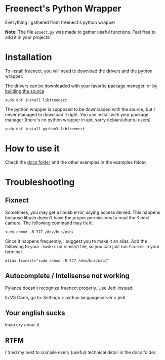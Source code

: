 # Freenect's Python Wrapper
Everything I gathered from freenect's python wrapper

 **Note:** The file `eznect.py` was made to gather useful functions. Feel free to add it in your projects!

# Installation

To install freenect, you will need to download the drivers and the python wrapper.

The drivers can be downloaded with your favorite package manager, or by [building the source](https://github.com/OpenKinect/libfreenect)

    sudo dnf install libfreenect

The python wrapper is supposed to be downloaded with the source, but I never managed to download it right. You can install with your package manager (there's no python wrapper in apt, sorry debian/ubuntu users)

    sudo dnf install python3-libfreenect

# How to use it

Check the [docs folder](https://github.com/marcosoft47/freenect-python/tree/main/docs) and the other examples in the examples folder.

# Troubleshooting
## Fixnect

Sometimes, you may get a libusb error, saying access denied. This happens because libusb doesn't have the proper permissions to read the Kinect camera. The following command may fix it:

    sudo chmod -R 777 /dev/bus/usb/

Since it happens frequently, I suggest you to make it an alias. Add the following to your `.bashrc` (or similar) file, so you can just run `fixnect` in your terminal

    alias fixnect="sudo chmod -R 777 /dev/bus/usb/"

## Autocomplete / Intelisense not working

Pylance doesn't recognize freenect properly. Use Jedi instead.

In VS Code, go to: Settings > python.languageserver > jedi

## Your english sucks

lmao cry about it

## RTFM

I tried my best to compile every (useful) technical detail in the docs folder.